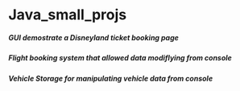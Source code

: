 # Java_small_projs

##### GUI demostrate a Disneyland ticket booking page

##### Flight booking system that allowed data modiflying from console 

##### Vehicle Storage for manipulating vehicle data from console
